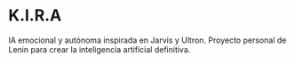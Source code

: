# K.I.R.A
IA emocional y autónoma inspirada en Jarvis y Ultron. Proyecto personal de Lenin para crear la inteligencia artificial definitiva.
